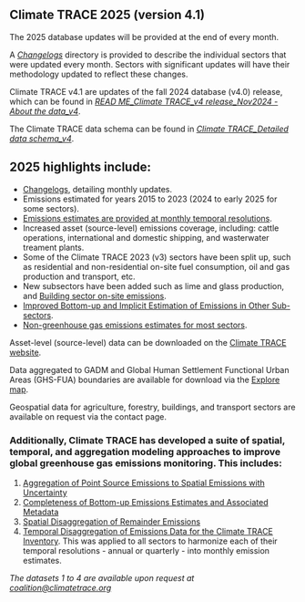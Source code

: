 ## Climate TRACE 2025 (version 4.1)
The 2025 database updates will be provided at the end of every month.

A [*Changelogs*](https://github.com/climatetracecoalition/methodology-documents/tree/main/2025/CHANGELOG) directory is provided to describe the individual sectors that were updated every month. Sectors with significant updates will have their methodology updated to reflect these changes. 

Climate TRACE v4.1 are updates of the fall 2024 database (v4.0) release, which can be found in [*READ ME_Climate TRACE_v4 release_Nov2024 - About the data_v4*](https://github.com/climatetracecoalition/methodology-documents/blob/main/2025/README/READ%20ME_Climate%20TRACE_v4%20release_Nov2024%20-%20About%20the%20data_v4.pdf).  

The Climate TRACE data schema can be found in [*Climate TRACE_Detailed data schema_v4*](https://github.com/climatetracecoalition/methodology-documents/blob/main/2025/README/Climate%20TRACE_Detailed%20data%20schema_v4.csv).

## 2025 highlights include:
  - [Changelogs](https://github.com/climatetracecoalition/methodology-documents/tree/main/2025/CHANGELOG), detailing monthly updates. 
  - Emissions estimated for years 2015 to 2023 (2024 to early 2025 for some sectors).
  - [Emissions estimates are provided at monthly temporal resolutions](https://github.com/climatetracecoalition/methodology-documents/blob/main/2024/Post%20Processing%20for%20Global%20Emissions%20and%20Metadata%20Completeness/Temporal%20Disaggregation%20of%20Emissions%20Data%20for%20the%20Climate%20TRACE%20Inventory.docx.pdf).
  - Increased asset (source-level) emissions coverage, including: cattle operations, international and domestic shipping, and wasterwater treament plants.
  - Some of the Climate TRACE 2023 (v3) sectors have been split up, such as residential and non-residential on-site fuel consumption, oil and gas production and transport, etc.
  - New subsectors have been added such as lime and glass production, and [Building sector on-site emissions](https://github.com/climatetracecoalition/methodology-documents/blob/main/2024/Buildings/Building%20Sector%20Methodology%20draft2024.docx.pdf).
  - [Improved Bottom-up and Implicit Estimation of Emissions in Other Sub-sectors](https://github.com/climatetracecoalition/methodology-documents/blob/main/2024/Other%20Sectors/Other%20Sectors-Data%20informed%20disaggregation%20and%20Implicit%20Estimation%20Methodology.docx.pdf).
  - [Non-greenhouse gas emissions estimates for most sectors](https://github.com/climatetracecoalition/methodology-documents/blob/main/2024/Non%20Greenhouse%20Gases/Non-Greenhouse%20Gas%20Emissions%20Estimates%20Across%20Sectors.docx.pdf). 

Asset-level (source-level) data can be downloaded on the [Climate TRACE website](https://climatetrace.org/). 

Data aggregated to GADM and Global Human Settlement Functional Urban Areas (GHS-FUA) boundaries are available for download via the [Explore map](https://climatetrace.org/explore/#admin=&gas=co2e&year=2022&timeframe=100&sector=&asset=).

Geospatial data for agriculture, forestry, buildings, and transport sectors are available on request via the contact page.

### Additionally, Climate TRACE has developed a suite of spatial, temporal, and aggregation modeling approaches to improve global greenhouse gas emissions monitoring. This includes:
  1) [Aggregation of Point Source Emissions to Spatial Emissions with Uncertainty](https://github.com/climatetracecoalition/methodology-documents/blob/main/2024/Post%20Processing%20for%20Global%20Emissions%20and%20Metadata%20Completeness/Aggregation%20of%20Point%20Source%20Emissions%20to%20Spatial%20Emissions%20with%20Uncertainty.docx.pdf) 
  2) [Completeness of Bottom-up Emissions Estimates and Associated Metadata](https://github.com/climatetracecoalition/methodology-documents/blob/main/2024/Post%20Processing%20for%20Global%20Emissions%20and%20Metadata%20Completeness/Completeness%20of%20Bottom-up%20Emissions%20Estimates%20and%20Associated%20Metadata.docx.pdf) 
  3) [Spatial Disaggregation of Remainder Emissions](https://github.com/climatetracecoalition/methodology-documents/blob/main/2024/Post%20Processing%20for%20Global%20Emissions%20and%20Metadata%20Completeness/Spatial%20Disaggregation%20of%20Remainder%20Emissions.docx.pdf)
  4) [Temporal Disaggregation of Emissions Data for the Climate TRACE Inventory](https://github.com/climatetracecoalition/methodology-documents/blob/main/2024/Post%20Processing%20for%20Global%20Emissions%20and%20Metadata%20Completeness/Temporal%20Disaggregation%20of%20Emissions%20Data%20for%20the%20Climate%20TRACE%20Inventory.docx.pdf). This was applied to all sectors to harmonize each of their temporal resolutions - annual or quarterly - into monthly emission estimates.

 *The datasets 1 to 4 are available upon request at coalition@climatetrace.org*
